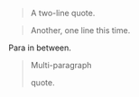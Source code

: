 > A two-line
> quote.

> Another, one line this time.

Para in between.

> Multi-paragraph
>
> quote.